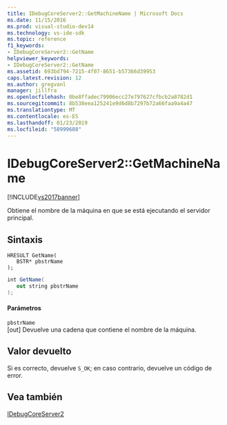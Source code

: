 ```yaml
---
title: IDebugCoreServer2::GetMachineName | Microsoft Docs
ms.date: 11/15/2016
ms.prod: visual-studio-dev14
ms.technology: vs-ide-sdk
ms.topic: reference
f1_keywords:
- IDebugCoreServer2::GetName
helpviewer_keywords:
- IDebugCoreServer2::GetName
ms.assetid: 693bd794-7215-4f07-8651-b57366d39953
caps.latest.revision: 12
ms.author: gregvanl
manager: jillfra
ms.openlocfilehash: 0be8ffadec79906ecc27e797627cfbcb2a8782d1
ms.sourcegitcommit: 8b538eea125241e9d6d8b7297b72a66faa9a4a47
ms.translationtype: MT
ms.contentlocale: es-ES
ms.lasthandoff: 01/23/2019
ms.locfileid: "58999688"
---
```

# <a name="idebugcoreserver2getmachinename"></a>IDebugCoreServer2::GetMachineName
[!INCLUDE[vs2017banner](../../../includes/vs2017banner.md)]

Obtiene el nombre de la máquina en que se está ejecutando el servidor principal.  
  
## <a name="syntax"></a>Sintaxis  
  
```cpp#  
HRESULT GetName(   
   BSTR* pbstrName  
);  
```  
  
```csharp  
int GetName(   
   out string pbstrName  
);  
```  
  
#### <a name="parameters"></a>Parámetros  
 `pbstrName`  
 [out] Devuelve una cadena que contiene el nombre de la máquina.  
  
## <a name="return-value"></a>Valor devuelto  
 Si es correcto, devuelve `S_OK`; en caso contrario, devuelve un código de error.  
  
## <a name="see-also"></a>Vea también  
 [IDebugCoreServer2](../../../extensibility/debugger/reference/idebugcoreserver2.md)
